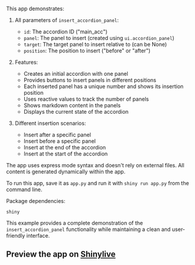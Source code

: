 This app demonstrates:

1. All parameters of `insert_accordion_panel`:
   - `id`: The accordion ID ("main_acc")
   - `panel`: The panel to insert (created using `ui.accordion_panel`)
   - `target`: The target panel to insert relative to (can be None)
   - `position`: The position to insert ("before" or "after")

2. Features:
   - Creates an initial accordion with one panel
   - Provides buttons to insert panels in different positions
   - Each inserted panel has a unique number and shows its insertion position
   - Uses reactive values to track the number of panels
   - Shows markdown content in the panels
   - Displays the current state of the accordion

3. Different insertion scenarios:
   - Insert after a specific panel
   - Insert before a specific panel
   - Insert at the end of the accordion
   - Insert at the start of the accordion

The app uses express mode syntax and doesn't rely on external files. All content is generated dynamically within the app.

To run this app, save it as `app.py` and run it with `shiny run app.py` from the command line.

Package dependencies:
```
shiny
```

This example provides a complete demonstration of the `insert_accordion_panel` functionality while maintaining a clean and user-friendly interface.
## Preview the app on [Shinylive](https://shinylive.io/py/app/#h=0&code=NobwRAdghgtgpmAXAAjFADugdOgnmAGlQGMB7CAFzkqVQDMAnUmZAZwAsBLCXZTmdKQYVkDOFGIVOANzgAdCI2ZsuPLHAAe6Ma1Z8BQkd3QBXCkROciYiABM4DBQoDEyAApQA5nGSl0U8j06IWQAIzgKKgZkABsoXFIzBUscLzgAfT8KVgAKKQoYuABeOTAAQWIyBltOcncoCDgY5AAROBhSUqI6Thi40MKigBUGEzgASicIVwBZKG5kCSqauopSPghWBxF0Bqa9bjWFAHdOCnZkFKWhFYgczlsSsBh5iHSlrt90amHRicQFMggchTudLpwsNBpOldo0YjlSgBJCBnThQZoeOGlcYAiDA-HIUpDLgHPTnHzcVHo5CwppYZAAVS2yHJYTMa02YSapGOLPWUFstmQHTENL2MVYWFKU1cAGFyBQmM1QuzAhtFshiFBqiczhcUlrqjkcYDgQbtbZ0uxxPYGAiwPLKEr6liwJM8cDTUDXAAhVWctbIewdTaKqBUIOcOh0BzUIybba1PGCViowJekF68FYOIJMzpMgxEwwN7HBgYHKnWznIoARgA9AAmE0egnZ4z5iQBN4qyLke0Cy1QOhRT6lMqCl1NZBlEcObEZ-EpDsUd6SJPpXscgeCzdwYJiMflSeY6c+-dCeRuxdmiErtfdzf+neW6i2I8ToWn5rh5AAUTsBdWwJZcIFMVcuw3Ld+1KQd0lYChtQoD8T3FRYRAAZUQ4QgJcZB5RMSgHGQA9LhRABHMYxThZBoHgVgFFpGIC0SIjoiKURxHXWQsGkdExhyWt3QUAABMRIJ4-cY0kUTxO4uB1FkSh7jAswsDg4condew6EWXcmPeOc7RbfEyEIkQOIMsy2KwbwKGNDM5XEiNGl5JjMzBMgiMoDNXJhNCOKuSobg3JiEWA-E6FKb9kBAayKAAXy6G8gRSF4GAAa1sHk7iisBpXyiLgWcErWlwOjOGIKdmji1jEpS5BiU4PR3OOKADgTYQ4CFAAqHrNIcPqWWtFltTs6i6QagBafDnO69CaVIVNuxQAbHCKoEZpiiBi3CBgUFq8yko2wl8rO8YCAavii2KPKDMOygksK-F3XxRzkGRLZhGGnx3LWn6SM4BgEImmIM1Ar6IOC6pQvFcK2yBUoXm4NdiGSk6-KYy6TuwuynmRKkMXFdGEcW5akyeNbpWA17gSsuqHCwLZ7Pi5AAGpkCEqYxK4qRJOjOAZIgHmJIUuAlPsld1N3cIDwmBQdL0y0DNly9jVxUy6uQSzxRY8zGbshzgKc8QXLgNy0NBC4vKoHzgMxgLs2uGHyH8uF4YRvKYoe+rCAatLtSynKcjygqGpK1wWnK2BKuq2L4uO0mmpay32o2SH5r61WxCG1lcYiUGpROmbZTmoVfxTNMIBQbP5GLuOdpgPaDoThqw7dbHSeusYiju3WfaejNacR42Ps6kRWXc2uAZ6YGdmJ4CIe2VGQtdsK2+eV5UZJhGHbhTuEfzih8ZRKRqW-He20r7snlr6mXozen9YYJmIhyVmOa5iBZN5mQxYFoWIt5KKTjCpcC0tXx2G0vuJWbsmjpDfOrDMrMdZwj1jZQ2w9kAm3DD4VyoMPLWwVHGXy5s4HNEChCZ2txyEezbF7NCA9L4gQhOlIOxxcrt3DqVKOFUqre1bidZOBC2odQzuXCeI0+pvj6kXUmJcy4LWvkmFAb5poN12g4FudVE4I3bhdK6-FbqlHuq3Z6wIsHvU+tsAGf1JE+DfMgPIY0IhFAAHLkDgEQZR5BKZGSAkuO848V4uzeOvE6SMt4fD9hjMhWMGpH3cZ4g+V8lpVz8aOcxQIsFPxsszd+WtP7CWFnJPm-9pLIRKb-SSEswFqTgghJC0DdJwQMo04QSDgIoNBugqItk35YJwWbC2NEraamIXbfEe9pyUPUtDGh4TSYMJokwmJpMA6ZWyhwkOXCToRzKnwuOTChEkhEWnbg4iFqsj6u0igsj1Gl1NvNCuaSVpsGwpU+RGim5aPjjojeBUDEnW7sYsApj-lZOQJY0e1jvqTzQr+VktynGJI8Y0bxryKalDvteReQTIYhIWXDDeyM3jRJSQSaZMQKX4lRckhqPiIC3wvIeSFOTdbxUZvkj+nNimR2augXMmoTAMBsCIahSZ3m4J-nYRmVANCVMVhwHk8FEJUE6fiMQFARV4jykMUgiFmhMT0MQMuB1cl9MwcgGatYnpgASkQcAdEEAoDAGISiQN2hxklBQBVhASATIoLQQqLwKCCoNTETgoQFCNzwIxBoth2pTFJvie1ABdIAA)
